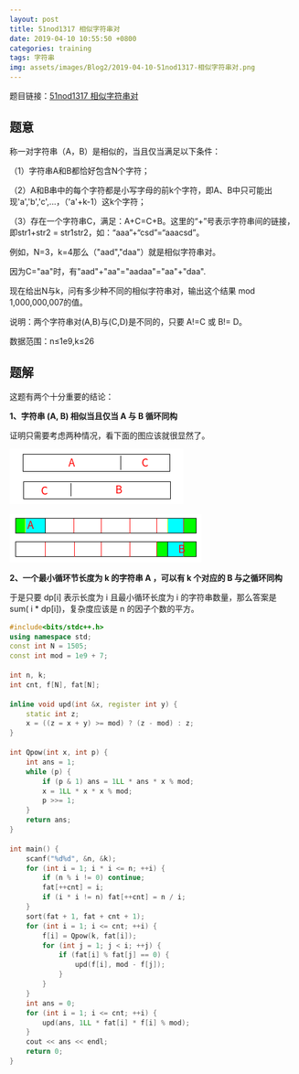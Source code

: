 ```yaml
---
layout: post
title: 51nod1317 相似字符串对
date: 2019-04-10 10:55:50 +0800
categories: training
tags: 字符串 
img: assets/images/Blog2/2019-04-10-51nod1317-相似字符串对.png
---
```


题目链接：[51nod1317 相似字符串对][100]

## **题意**

 称一对字符串（A，B）是相似的，当且仅当满足以下条件：

（1）字符串A和B都恰好包含N个字符；

（2）A和B串中的每个字符都是小写字母的前k个字符，即A、B中只可能出现'a','b','c',...，（'a'+k-1）这k个字符；

（3）存在一个字符串C，满足：A+C=C+B。这里的“+”号表示字符串间的链接，即str1+str2 = str1str2，如：“aaa”+“csd”=“aaacsd”。

例如，N=3，k=4那么（"aad","daa"）就是相似字符串对。

因为C="aa"时，有"aad"+"aa"="aadaa"="aa"+"daa".

现在给出N与k，问有多少种不同的相似字符串对，输出这个结果 mod 1,000,000,007的值。

说明：两个字符串对(A,B)与(C,D)是不同的，只要 A!=C 或 B!= D。

数据范围：n≤1e9,k≤26

## **题解**

这题有两个十分重要的结论：

**1、字符串 (A, B) 相似当且仅当 A 与 B 循环同构**

证明只需要考虑两种情况，看下面的图应该就很显然了。

![](assets/images/Blog2/2019-04-10-51nod1317-相似字符串对(2).png)

![](assets/images/Blog2/2019-04-10-51nod1317-相似字符串对(3).png)

**2、一个最小循环节长度为 k 的字符串 A ，可以有 k 个对应的 B 与之循环同构**

于是只要 dp[i] 表示长度为 i 且最小循环长度为 i 的字符串数量，那么答案是 sum( i * dp[i])，复杂度应该是 n 的因子个数的平方。

```cpp
#include<bits/stdc++.h>
using namespace std;
const int N = 1505;
const int mod = 1e9 + 7;

int n, k;
int cnt, f[N], fat[N];

inline void upd(int &x, register int y) {
	static int z;
	x = ((z = x + y) >= mod) ? (z - mod) : z;
}

int Qpow(int x, int p) {
	int ans = 1;
	while (p) {
		if (p & 1) ans = 1LL * ans * x % mod;
		x = 1LL * x * x % mod;
		p >>= 1;
	}
	return ans;
}

int main() {
	scanf("%d%d", &n, &k);
	for (int i = 1; i * i <= n; ++i) {
		if (n % i != 0) continue;
		fat[++cnt] = i;
		if (i * i != n) fat[++cnt] = n / i;
	}
	sort(fat + 1, fat + cnt + 1);
	for (int i = 1; i <= cnt; ++i) {
		f[i] = Qpow(k, fat[i]);
		for (int j = 1; j < i; ++j) {
			if (fat[i] % fat[j] == 0) {
				upd(f[i], mod - f[j]);
			}
		}
	}
	int ans = 0;
	for (int i = 1; i <= cnt; ++i) {
		upd(ans, 1LL * fat[i] * f[i] % mod);
	}
	cout << ans << endl;
	return 0;
}
```



[100]:<http://www.51nod.com/Challenge/Problem.html#!#problemId=1317>